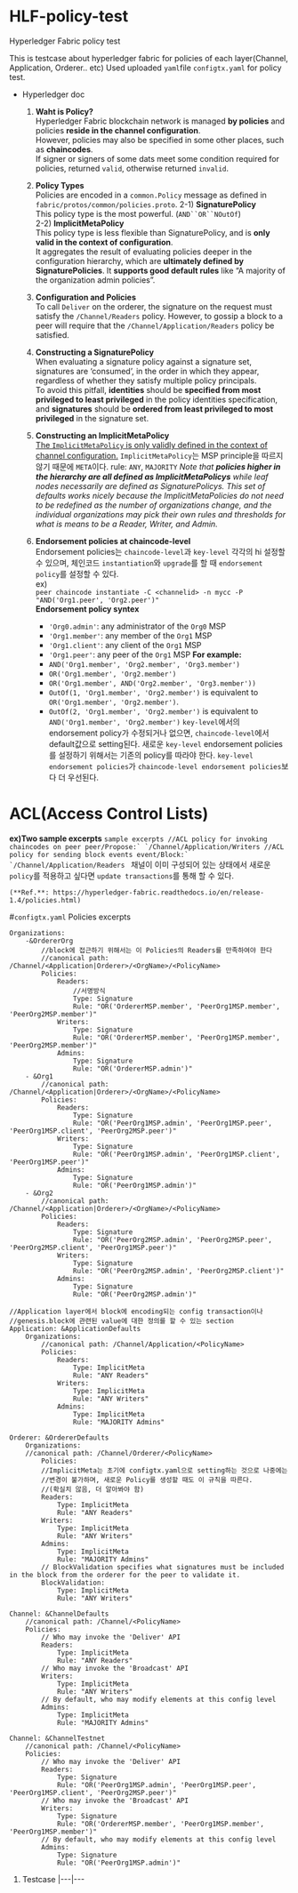 # HLF-policy-test
Hyperledger Fabric policy test

This is testcase about hyperledger fabric for policies of each layer(Channel, Application, Orderer.. etc)
Used uploaded `yaml`file `configtx.yaml` for policy test.

- Hyperledger doc
    1) **Waht is Policy?**<br>
        Hyperledger Fabric blockchain network is managed **by policies** and policies **reside in the channel configuration**.<br>
        However, policies may also be specified in some other places, such as **chaincodes**.<br>
        If signer or signers of some dats meet some condition required for policies, returned `valid`, otherwise returned `invalid`.

    2) **Policy Types**<br>
    Policies are encoded in a `common.Policy` message as defined in `fabric/protos/common/policies.proto`. 
        2-1) **SignaturePolicy**<br>
            This policy type is the most powerful. (`AND``OR``NOutOf`)<br>
        2-2) **ImplicitMetaPolicy**<br>
            This policy type is less flexible than SignaturePolicy, and is **only valid in the context of configuration**.<br>
            It aggregates the result of evaluating policies deeper in the configuration hierarchy, which are **ultimately defined by SignaturePolicies**. It **supports good default rules** like “A majority of the organization admin policies”.
    
    3) **Configuration and Policies**<br>
        To call `Deliver` on the orderer, the signature on the request must satisfy the `/Channel/Readers` policy. However, to gossip a block to a peer will require that the `/Channel/Application/Readers` policy be satisfied.

    4) **Constructing a SignaturePolicy**<br>
        When evaluating a signature policy against a signature set, signatures are ‘consumed’, in the order in which they appear, regardless of whether they satisfy multiple policy principals.        
        To avoid this pitfall, **identities** should be **specified from most privileged to least privileged** in the policy identities specification, and **signatures** should be **ordered from least privileged to most privileged** in the signature set.

    5) **Constructing an ImplicitMetaPolicy**<br>
        <u>The `ImplicitMetaPolicy` is only validly defined in the context of channel configuration.</u> `ImplicitMetaPolicy`는 MSP principle을 따르지 않기 때문에 `META`이다.
        rule: `ANY`, `MAJORITY`
        *Note that **policies higher in the hierarchy are all defined as ImplicitMetaPolicys** while leaf nodes necessarily are defined as SignaturePolicys. This set of defaults works nicely because the ImplicitMetaPolicies do not need to be redefined as the number of organizations change, and the individual organizations may pick their own rules and thresholds for what is means to be a Reader, Writer, and Admin.*

    6) **Endorsement policies at chaincode-level**<br>
        Endorsement policies는 `chaincode-level`과 `key-level` 각각의 hi 설정할 수 있으며, 체인코드 `instantiation`와 `upgrade`를 할 때 `endorsement policy`를 설정할 수 있다.<br>
        ex)<br>
        `peer chaincode instantiate -C <channelid> -n mycc -P "AND('Org1.peer', 'Org2.peer')"`<br>
        **Endorsement policy syntex**<br>
        - `'Org0.admin'`: any administrator of the `Org0` MSP
        - `'Org1.member'`: any member of the `Org1` MSP
        - `'Org1.client'`: any client of the `Org1` MSP
        - `'Org1.peer'`: any peer of the `Org1` MSP
        **For example:**
        - `AND('Org1.member', 'Org2.member', 'Org3.member')`
        - `OR('Org1.member', 'Org2.member')`
        - `OR('Org1.member', AND('Org2.member', 'Org3.member'))`
        - `OutOf(1, 'Org1.member', 'Org2.member')` is equivalent to `OR('Org1.member', 'Org2.member')`.
        - `OutOf(2, 'Org1.member', 'Org2.member')` is equivalent to `AND('Org1.member', 'Org2.member')`
        `key-level`에서의 endorsement policy가 수정되거나 없으면, `chaincode-level`에서 default값으로 setting된다.
        새로운 `key-level` endorsement policies를 설정하기 위해서는 기존의 policy를 따라야 한다. `key-level endorsement policies`가 `chaincode-level endorsement policies`보다 더 우선된다.

# ACL(Access Control Lists)<br>
   **ex)Two sample excerpts**
        ```sample excerpts
        //ACL policy for invoking chaincodes on peer
        peer/Propose:` `/Channel/Application/Writers
        //ACL policy for sending block events
        event/Block:` `/Channel/Application/Readers
        ```
    채널이 이미 구성되어 있는 상태에서 새로운 `policy`를 적용하고 싶다면 `update transactions`를 통해 할 수 있다.

    (**Ref.**: https://hyperledger-fabric.readthedocs.io/en/release-1.4/policies.html)

#`configtx.yaml` Policies excerpts
```Organizations
Organizations:
    -&OrdererOrg
        //block에 접근하기 위해서는 이 Policies의 Readers를 만족하여야 한다
        //canonical path: /Channel/<Application|Orderer>/<OrgName>/<PolicyName>
        Policies:
            Readers:
                //서명방식
                Type: Signature
                Rule: "OR('OrdererMSP.member', 'PeerOrg1MSP.member', 'PeerOrg2MSP.member')"
            Writers:
                Type: Signature
                Rule: "OR('OrdererMSP.member', 'PeerOrg1MSP.member', 'PeerOrg2MSP.member')"
            Admins:
                Type: Signature
                Rule: "OR('OrdererMSP.admin')"
    - &Org1
        //canonical path: /Channel/<Application|Orderer>/<OrgName>/<PolicyName>
        Policies:
            Readers:
                Type: Signature
                Rule: "OR('PeerOrg1MSP.admin', 'PeerOrg1MSP.peer', 'PeerOrg1MSP.client', 'PeerOrg2MSP.peer')"
            Writers:
                Type: Signature
                Rule: "OR('PeerOrg1MSP.admin', 'PeerOrg1MSP.client', 'PeerOrg1MSP.peer')"
            Admins:
                Type: Signature
                Rule: "OR('PeerOrg1MSP.admin')"
    - &Org2
        //canonical path: /Channel/<Application|Orderer>/<OrgName>/<PolicyName>
        Policies:
            Readers:
                Type: Signature
                Rule: "OR('PeerOrg2MSP.admin', 'PeerOrg2MSP.peer', 'PeerOrg2MSP.client', 'PeerOrg1MSP.peer')"
            Writers:
                Type: Signature
                Rule: "OR('PeerOrg2MSP.admin', 'PeerOrg2MSP.client')"
            Admins:
                Type: Signature
                Rule: "OR('PeerOrg2MSP.admin')"

//Application layer에서 block에 encoding되는 config transaction이나 
//genesis.block에 관련된 value에 대한 정의를 할 수 있는 section
Application: &ApplicationDefaults
    Organizations:
        //canonical path: /Channel/Application/<PolicyName>
        Policies:
            Readers:
                Type: ImplicitMeta
                Rule: "ANY Readers"
            Writers:
                Type: ImplicitMeta
                Rule: "ANY Writers"
            Admins:
                Type: ImplicitMeta
                Rule: "MAJORITY Admins"

Orderer: &OrdererDefaults
    Organizations:
    //canonical path: /Channel/Orderer/<PolicyName>
        Policies:
        //ImplicitMeta는 초기에 configtx.yaml으로 setting하는 것으로 나중에는
        //변경이 불가하며, 새로운 Policy를 생성할 때도 이 규칙을 따른다.
        //(확실치 않음, 더 알아봐야 함)
        Readers:
            Type: ImplicitMeta
            Rule: "ANY Readers"
        Writers:
            Type: ImplicitMeta
            Rule: "ANY Writers"
        Admins:
            Type: ImplicitMeta
            Rule: "MAJORITY Admins"
        // BlockValidation specifies what signatures must be included in the block from the orderer for the peer to validate it.
        BlockValidation:
            Type: ImplicitMeta
            Rule: "ANY Writers"

Channel: &ChannelDefaults
    //canonical path: /Channel/<PolicyName>
    Policies:
        // Who may invoke the 'Deliver' API
        Readers:
            Type: ImplicitMeta
            Rule: "ANY Readers"
        // Who may invoke the 'Broadcast' API
        Writers:
            Type: ImplicitMeta
            Rule: "ANY Writers"
        // By default, who may modify elements at this config level
        Admins:
            Type: ImplicitMeta
            Rule: "MAJORITY Admins"

Channel: &ChannelTestnet
    //canonical path: /Channel/<PolicyName>
    Policies:
        // Who may invoke the 'Deliver' API
        Readers:
            Type: Signature
            Rule: "OR('PeerOrg1MSP.admin', 'PeerOrg1MSP.peer', 'PeerOrg1MSP.client', 'PeerOrg2MSP.peer')"
        // Who may invoke the 'Broadcast' API
        Writers:
            Type: Signature
            Rule: "OR('OrdererMSP.member', 'PeerOrg1MSP.member', 'PeerOrg1MSP.member')"
        // By default, who may modify elements at this config level
        Admins:
            Type: Signature
            Rule: "OR('PeerOrg1MSP.admin')"
```

1. Testcase
|---|---
